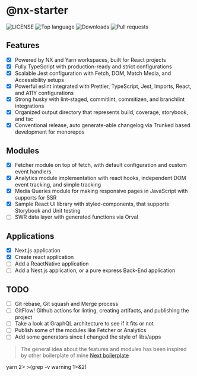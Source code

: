 # @nx-starter

![LICENSE](https://img.shields.io/github/license/movahedan/nx-starter?style=flat-square)
![Top language](https://img.shields.io/github/languages/top/movahedan/nx-starter?style=flat-square)
![Downloads](https://img.shields.io/github/downloads/movahedan/nx-starter/total?style=flat-square)
![Pull requests](https://img.shields.io/github/issues-pr/movahedan/nx-starter?style=flat-square)

## Features

- [x] Powered by NX and Yarn workspaces, built for React projects
- [x] Fully TypeScript with production-ready and strict configurations
- [x] Scalable Jest configuration with Fetch, DOM, Match Media, and Accessibility setups
- [x] Powerful eslint integrated with Prettier, TypeScript, Jest, Imports, React, and A11Y configurations
- [x] Strong husky with lint-staged, commitlint, commitizen, and branchlint integrations
- [x] Organized output directory that represents build, coverage, storybook, and tsc
- [x] Conventional release, auto generate-able changelog via Trunked based development for monorepos

## Modules

- [x] Fetcher module on top of fetch, with default configuration and custom event handlers
- [x] Analytics module implementation with react hooks, independent DOM event tracking, and simple tracking
- [x] Media Queries module for making responsive pages in JavaScript with supports for SSR
- [x] Sample React UI library with styled-components, that supports Storybook and Unit testing
- [ ] SWR data layer with generated functions via Orval

## Applications

- [x] Next.js application
- [x] Create react application
- [ ] Add a ReactNative application
- [ ] Add a Nest.js application, or a pure express Back-End application

## TODO

- [ ] Git rebase, Git squash and Merge process
- [ ] GitFlow! Github actions for linting, creating artifacts, and publishing the project
- [ ] Take a look at GraphQL architecture to see if it fits or not
- [ ] Publish some of the modules like Fetcher or Analytics
- [ ] Add some generators since I changed the style of libs/apps

> The general idea about the features and modules has been inspired by other boilerplate of mine [Next boilerplate](https://github.com/movahedan/next-boilerplate)


yarn 2> >(grep -v warning 1>&2)